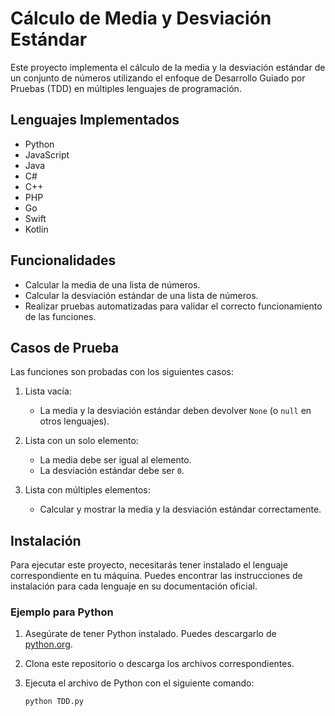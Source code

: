 # Cálculo de Media y Desviación Estándar

Este proyecto implementa el cálculo de la media y la desviación estándar de un conjunto de números utilizando el enfoque de Desarrollo Guiado por Pruebas (TDD) en múltiples lenguajes de programación.

## Lenguajes Implementados

- Python
- JavaScript
- Java
- C#
- C++
- PHP
- Go
- Swift
- Kotlin

## Funcionalidades

- Calcular la media de una lista de números.
- Calcular la desviación estándar de una lista de números.
- Realizar pruebas automatizadas para validar el correcto funcionamiento de las funciones.

## Casos de Prueba

Las funciones son probadas con los siguientes casos:

1. Lista vacía:
   - La media y la desviación estándar deben devolver `None` (o `null` en otros lenguajes).

2. Lista con un solo elemento:
   - La media debe ser igual al elemento.
   - La desviación estándar debe ser `0`.

3. Lista con múltiples elementos:
   - Calcular y mostrar la media y la desviación estándar correctamente.
  
## Instalación

Para ejecutar este proyecto, necesitarás tener instalado el lenguaje correspondiente en tu máquina. Puedes encontrar las instrucciones de instalación para cada lenguaje en su documentación oficial.

### Ejemplo para Python

1. Asegúrate de tener Python instalado. Puedes descargarlo de [python.org](https://www.python.org/downloads/).
2. Clona este repositorio o descarga los archivos correspondientes.
3. Ejecuta el archivo de Python con el siguiente comando:

   ```bash
   python TDD.py
